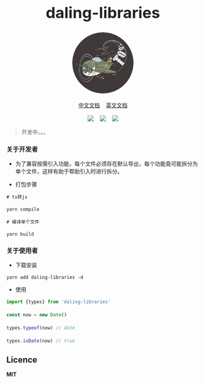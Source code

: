 <h1 style="font-size: 40px;color: #222; text-align: center">daling-libraries </h1>
<div align="center" style="display:flex;justify-content: center;">
  <a href="https://github.com/AaronBank/tool-libraries"><img style="width: 160px;height:160px;border-radius:80px;" src="https://raw.githubusercontent.com/AaronBank/static-files/master/images/tool-logo.jpg" alt="tool-libraries"></a>
</div>

<div align="center">
  <br />
  <a href="https://github.com/AaronBank/tool-libraries/blob/master/README.ZH.md">中文文档</a>
  <a href="https://github.com/AaronBank/tool-libraries/blob/master" style="margin-left: 12px;">英文文档</a>
  <br /><br />
  <img src="https://img.shields.io/badge/license-MIT-green.svg"/>
  <img src="https://img.shields.io/badge/npm-v6.4.1-blue.svg" style="margin-left: 12px;"/>
  <img src="https://img.shields.io/badge/build-unfinished-brightgreen.svg" style="margin-left: 12px;"/>
</div>


> 开发中。。。

### 关于开发者

- 为了兼容按需引入功能，每个文件必须存在默认导出，每个功能竟可能拆分为单个文件，这样有助于帮助引入时进行拆分。

- 打包步骤

```
# ts转js

yarn compile

# 编译单个文件

yarn build
```

### 关于使用者
- 下载安装

```
yarn add daling-libraries -d
```

- 使用

```javascript
import {types} from 'daling-libraries'

const now = new Date()

types.typeof(now) // date

types.isDate(now) // true
```



## Licence ##
**MIT**